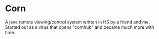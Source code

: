 # Corn
A java remote viewing/control system written in HS by a friend and me.
Started out as a virus that opens "cornhub" and became much more with time.
